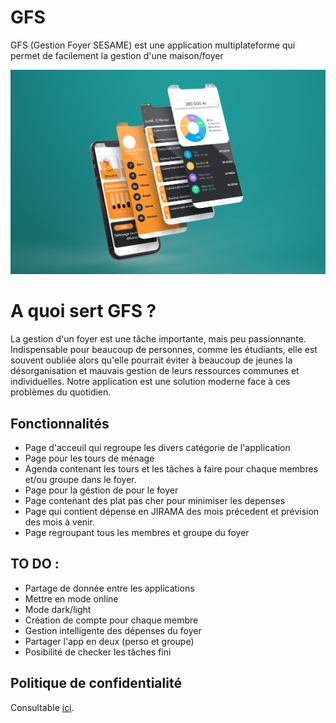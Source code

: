 # GFS
GFS (Gestion Foyer SESAME) est une application multiplateforme qui permet de facilement la gestion d'une maison/foyer

<img alt="home" src="readme.png">

# A quoi sert GFS ?
La gestion d'un foyer est une tâche importante, mais peu passionnante. Indispensable pour beaucoup de personnes, comme les étudiants, elle est souvent oubliée alors qu'elle pourrait éviter à beaucoup de jeunes la désorganisation et mauvais gestion de leurs ressources communes et individuelles. Notre application est une solution moderne face à ces problèmes du quotidien.

## Fonctionnalités
- Page d'acceuil qui regroupe les divers catégorie de l'application
- Page pour les tours de ménage
- Agenda contenant les tours et les tâches à faire pour chaque membres et/ou groupe dans le foyer.
- Page pour la géstion de pour le foyer
- Page contenant des plat pas cher pour minimiser les depenses
- Page qui contient dépense en JIRAMA des mois précedent et prévision des mois à venir.
- Page regroupant tous les membres et groupe du foyer

## TO DO :
- Partage de donnée entre les applications
- Mettre en mode online
- Mode dark/light
- Création de compte pour chaque membre
- Gestion intelligente des dépenses du foyer
- Partager l'app en deux (perso et groupe)
- Posibilité de checker les tâches fini

## Politique de confidentialité

Consultable [ici](https://c3k4ah.github.io/privacy-policy/gfs/fr/).